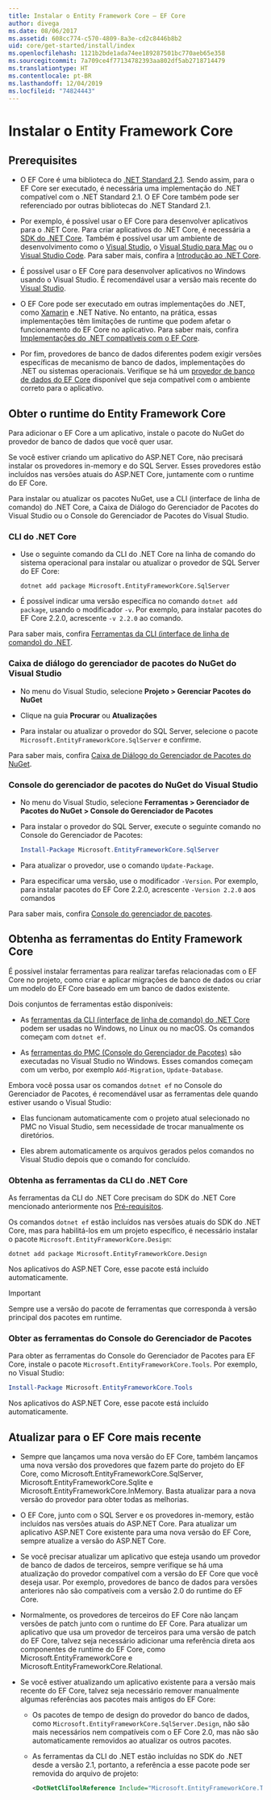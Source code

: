```yaml
---
title: Instalar o Entity Framework Core – EF Core
author: divega
ms.date: 08/06/2017
ms.assetid: 608cc774-c570-4809-8a3e-cd2c8446b8b2
uid: core/get-started/install/index
ms.openlocfilehash: 1121b2bde1ada74ee189287501bc770aeb65e358
ms.sourcegitcommit: 7a709ce4f77134782393aa802df5ab2718714479
ms.translationtype: HT
ms.contentlocale: pt-BR
ms.lasthandoff: 12/04/2019
ms.locfileid: "74824443"
---
```

# <a name="installing-entity-framework-core"></a>Instalar o Entity Framework Core

## <a name="prerequisites"></a>Prerequisites

* O EF Core é uma biblioteca do [.NET Standard 2.1](/dotnet/standard/net-standard). Sendo assim, para o EF Core ser executado, é necessária uma implementação do .NET compatível com o .NET Standard 2.1. O EF Core também pode ser referenciado por outras bibliotecas do .NET Standard 2.1.

* Por exemplo, é possível usar o EF Core para desenvolver aplicativos para o .NET Core. Para criar aplicativos do .NET Core, é necessária a [SDK do .NET Core](https://dotnet.microsoft.com/download). Também é possível usar um ambiente de desenvolvimento como o [Visual Studio](https://visualstudio.microsoft.com/vs), o [Visual Studio para Mac](https://visualstudio.microsoft.com/vs/mac) ou o [Visual Studio Code](https://code.visualstudio.com). Para saber mais, confira a [Introdução ao .NET Core](/dotnet/core/get-started).

* É possível usar o EF Core para desenvolver aplicativos no Windows usando o Visual Studio. É recomendável usar a versão mais recente do [Visual Studio](https://visualstudio.microsoft.com/vs).

* O EF Core pode ser executado em outras implementações do .NET, como [Xamarin](https://dotnet.microsoft.com/apps/xamarin) e .NET Native. No entanto, na prática, essas implementações têm limitações de runtime que podem afetar o funcionamento do EF Core no aplicativo. Para saber mais, confira [Implementações do .NET compatíveis com o EF Core](xref:core/platforms/index).

* Por fim, provedores de banco de dados diferentes podem exigir versões específicas de mecanismo de banco de dados, implementações do .NET ou sistemas operacionais. Verifique se há um [provedor de banco de dados do EF Core](xref:core/providers/index) disponível que seja compatível com o ambiente correto para o aplicativo.

## <a name="get-the-entity-framework-core-runtime"></a>Obter o runtime do Entity Framework Core

Para adicionar o EF Core a um aplicativo, instale o pacote do NuGet do provedor de banco de dados que você quer usar.

Se você estiver criando um aplicativo do ASP.NET Core, não precisará instalar os provedores in-memory e do SQL Server. Esses provedores estão incluídos nas versões atuais do ASP.NET Core, juntamente com o runtime do EF Core.  

Para instalar ou atualizar os pacotes NuGet, use a CLI (interface de linha de comando) do .NET Core, a Caixa de Diálogo do Gerenciador de Pacotes do Visual Studio ou o Console do Gerenciador de Pacotes do Visual Studio.

### <a name="net-core-cli"></a>CLI do .NET Core

* Use o seguinte comando da CLI do .NET Core na linha de comando do sistema operacional para instalar ou atualizar o provedor de SQL Server do EF Core:

  ```dotnetcli
  dotnet add package Microsoft.EntityFrameworkCore.SqlServer
  ```

* É possível indicar uma versão específica no comando `dotnet add package`, usando o modificador `-v`. Por exemplo, para instalar pacotes do EF Core 2.2.0, acrescente `-v 2.2.0` ao comando.

Para saber mais, confira [Ferramentas da CLI (interface de linha de comando) do .NET](/dotnet/core/tools/).

### <a name="visual-studio-nuget-package-manager-dialog"></a>Caixa de diálogo do gerenciador de pacotes do NuGet do Visual Studio

* No menu do Visual Studio, selecione **Projeto > Gerenciar Pacotes do NuGet**

* Clique na guia **Procurar** ou **Atualizações**

* Para instalar ou atualizar o provedor do SQL Server, selecione o pacote `Microsoft.EntityFrameworkCore.SqlServer` e confirme.

Para saber mais, confira [Caixa de Diálogo do Gerenciador de Pacotes do NuGet](/nuget/tools/package-manager-ui).

### <a name="visual-studio-nuget-package-manager-console"></a>Console do gerenciador de pacotes do NuGet do Visual Studio

* No menu do Visual Studio, selecione **Ferramentas > Gerenciador de Pacotes do NuGet > Console do Gerenciador de Pacotes**

* Para instalar o provedor do SQL Server, execute o seguinte comando no Console do Gerenciador de Pacotes:

  ``` PowerShell  
  Install-Package Microsoft.EntityFrameworkCore.SqlServer
  ```

* Para atualizar o provedor, use o comando `Update-Package`.

* Para especificar uma versão, use o modificador `-Version`. Por exemplo, para instalar pacotes do EF Core 2.2.0, acrescente `-Version 2.2.0` aos comandos

Para saber mais, confira [Console do gerenciador de pacotes](/nuget/tools/package-manager-console).

## <a name="get-the-entity-framework-core-tools"></a>Obtenha as ferramentas do Entity Framework Core

É possível instalar ferramentas para realizar tarefas relacionadas com o EF Core no projeto, como criar e aplicar migrações de banco de dados ou criar um modelo do EF Core baseado em um banco de dados existente.

Dois conjuntos de ferramentas estão disponíveis:

* As [ferramentas da CLI (interface de linha de comando) do .NET Core](xref:core/miscellaneous/cli/dotnet) podem ser usadas no Windows, no Linux ou no macOS. Os comandos começam com `dotnet ef`.

* As [ferramentas do PMC (Console do Gerenciador de Pacotes)](xref:core/miscellaneous/cli/powershell) são executadas no Visual Studio no Windows. Esses comandos começam com um verbo, por exemplo `Add-Migration`, `Update-Database`.

Embora você possa usar os comandos `dotnet ef` no Console do Gerenciador de Pacotes, é recomendável usar as ferramentas dele quando estiver usando o Visual Studio:

* Elas funcionam automaticamente com o projeto atual selecionado no PMC no Visual Studio, sem necessidade de trocar manualmente os diretórios.  

* Eles abrem automaticamente os arquivos gerados pelos comandos no Visual Studio depois que o comando for concluído.

<a name="cli"></a>

### <a name="get-the-net-core-cli-tools"></a>Obtenha as ferramentas da CLI do .NET Core

As ferramentas da CLI do .NET Core precisam do SDK do .NET Core mencionado anteriormente nos [Pré-requisitos](#prerequisites).

Os comandos `dotnet ef` estão incluídos nas versões atuais do SDK do .NET Core, mas para habilitá-los em um projeto específico, é necessário instalar o pacote `Microsoft.EntityFrameworkCore.Design`:

```dotnetcli
dotnet add package Microsoft.EntityFrameworkCore.Design
```

Nos aplicativos do ASP.NET Core, esse pacote está incluído automaticamente.

> [!IMPORTANT]
> Sempre use a versão do pacote de ferramentas que corresponda à versão principal dos pacotes em runtime.

### <a name="get-the-package-manager-console-tools"></a>Obter as ferramentas do Console do Gerenciador de Pacotes

Para obter as ferramentas do Console do Gerenciador de Pacotes para EF Core, instale o pacote `Microsoft.EntityFrameworkCore.Tools`. Por exemplo, no Visual Studio:

``` PowerShell
Install-Package Microsoft.EntityFrameworkCore.Tools
```

Nos aplicativos do ASP.NET Core, esse pacote está incluído automaticamente.

## <a name="upgrading-to-the-latest-ef-core"></a>Atualizar para o EF Core mais recente

* Sempre que lançamos uma nova versão do EF Core, também lançamos uma nova versão dos provedores que fazem parte do projeto do EF Core, como Microsoft.EntityFrameworkCore.SqlServer, Microsoft.EntityFrameworkCore.Sqlite e Microsoft.EntityFrameworkCore.InMemory. Basta atualizar para a nova versão do provedor para obter todas as melhorias.

* O EF Core, junto com o SQL Server e os provedores in-memory, estão incluídos nas versões atuais do ASP.NET Core. Para atualizar um aplicativo ASP.NET Core existente para uma nova versão do EF Core, sempre atualize a versão do ASP.NET Core.

* Se você precisar atualizar um aplicativo que esteja usando um provedor de banco de dados de terceiros, sempre verifique se há uma atualização do provedor compatível com a versão do EF Core que você deseja usar. Por exemplo, provedores de banco de dados para versões anteriores não são compatíveis com a versão 2.0 do runtime do EF Core.

* Normalmente, os provedores de terceiros do EF Core não lançam versões de patch junto com o runtime do EF Core. Para atualizar um aplicativo que usa um provedor de terceiros para uma versão de patch do EF Core, talvez seja necessário adicionar uma referência direta aos componentes de runtime do EF Core, como Microsoft.EntityFrameworkCore e Microsoft.EntityFrameworkCore.Relational.

* Se você estiver atualizando um aplicativo existente para a versão mais recente do EF Core, talvez seja necessário remover manualmente algumas referências aos pacotes mais antigos do EF Core:

  * Os pacotes de tempo de design do provedor do banco de dados, como `Microsoft.EntityFrameworkCore.SqlServer.Design`, não são mais necessários nem compatíveis com o EF Core 2.0, mas não são automaticamente removidos ao atualizar os outros pacotes.

  * As ferramentas da CLI do .NET estão incluídas no SDK do .NET desde a versão 2.1, portanto, a referência a esse pacote pode ser removida do arquivo de projeto:

    ``` xml
    <DotNetCliToolReference Include="Microsoft.EntityFrameworkCore.Tools.DotNet" Version="2.0.0" />
    ```
